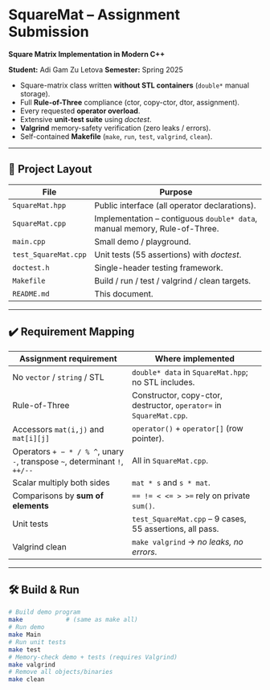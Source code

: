 # SquareMat – Assignment Submission  
**Square Matrix Implementation in Modern C++**

**Student:** Adi Gam Zu Letova 
**Semester:** Spring 2025  


* Square-matrix class written **without STL containers** (`double*` manual storage).
* Full **Rule-of-Three** compliance (ctor, copy-ctor, dtor, assignment).
* Every requested **operator overload**.
* Extensive **unit-test suite** using *doctest*.
* **Valgrind** memory-safety verification (zero leaks / errors).
* Self-contained **Makefile** (`make`, `run`, `test`, `valgrind`, `clean`).

---

## 📁 Project Layout

| File | Purpose |
|------|---------|
| `SquareMat.hpp` | Public interface (all operator declarations). |
| `SquareMat.cpp` | Implementation – contiguous `double* data`, manual memory, Rule-of-Three. |
| `main.cpp` | Small demo / playground. |
| `test_SquareMat.cpp` | Unit tests (55 assertions) with *doctest*. |
| `doctest.h` | Single-header testing framework. |
| `Makefile` | Build / run / test / valgrind / clean targets. |
| `README.md` | This document. |

---

## ✔️ Requirement Mapping

| Assignment requirement | Where implemented |
|------------------------|-------------------|
| No `vector` / `string` / STL | `double* data` in `SquareMat.hpp`; no STL includes. |
| Rule-of-Three | Constructor, copy-ctor, destructor, `operator=` in `SquareMat.cpp`. |
| Accessors `mat(i,j)` and `mat[i][j]` | `operator()` + `operator[]` (row pointer). |
| Operators `+ − * / % ^`, unary `-`, transpose `~`, determinant `!`, `++/--` | All in `SquareMat.cpp`. |
| Scalar multiply both sides | `mat * s` and `s * mat`. |
| Comparisons by **sum of elements** | `== != < <= > >=` rely on private `sum()`. |
| Unit tests | `test_SquareMat.cpp` – 9 cases, 55 assertions, all pass. |
| Valgrind clean | `make valgrind` → *no leaks, no errors*. |

---

## 🛠️ Build & Run

```bash
# Build demo program
make            # (same as make all)
# Run demo
make Main
# Run unit tests
make test
# Memory-check demo + tests (requires Valgrind)
make valgrind
# Remove all objects/binaries
make clean
